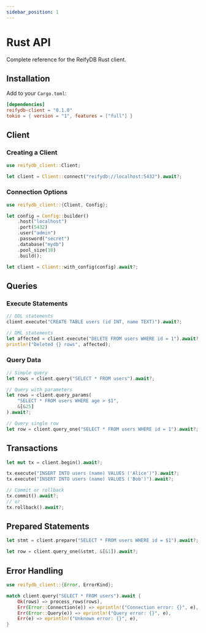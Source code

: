 ```yaml
---
sidebar_position: 1
---
```


# Rust API

Complete reference for the ReifyDB Rust client.

## Installation

Add to your `Cargo.toml`:

```toml
[dependencies]
reifydb-client = "0.1.0"
tokio = { version = "1", features = ["full"] }
```

## Client

### Creating a Client

```rust
use reifydb_client::Client;

let client = Client::connect("reifydb://localhost:5432").await?;
```

### Connection Options

```rust
use reifydb_client::{Client, Config};

let config = Config::builder()
    .host("localhost")
    .port(5432)
    .user("admin")
    .password("secret")
    .database("mydb")
    .pool_size(10)
    .build();

let client = Client::with_config(config).await?;
```

## Queries

### Execute Statements

```rust
// DDL statements
client.execute("CREATE TABLE users (id INT, name TEXT)").await?;

// DML statements
let affected = client.execute("DELETE FROM users WHERE id = 1").await?;
println!("Deleted {} rows", affected);
```

### Query Data

```rust
// Simple query
let rows = client.query("SELECT * FROM users").await?;

// Query with parameters
let rows = client.query_params(
    "SELECT * FROM users WHERE age > $1",
    &[&25]
).await?;

// Query single row
let row = client.query_one("SELECT * FROM users WHERE id = 1").await?;
```

## Transactions

```rust
let mut tx = client.begin().await?;

tx.execute("INSERT INTO users (name) VALUES ('Alice')").await?;
tx.execute("INSERT INTO users (name) VALUES ('Bob')").await?;

// Commit or rollback
tx.commit().await?;
// or
tx.rollback().await?;
```

## Prepared Statements

```rust
let stmt = client.prepare("SELECT * FROM users WHERE id = $1").await?;

let row = client.query_one(&stmt, &[&1]).await?;
```

## Error Handling

```rust
use reifydb_client::{Error, ErrorKind};

match client.query("SELECT * FROM users").await {
    Ok(rows) => process_rows(rows),
    Err(Error::Connection(e)) => eprintln!("Connection error: {}", e),
    Err(Error::Query(e)) => eprintln!("Query error: {}", e),
    Err(e) => eprintln!("Unknown error: {}", e),
}
```